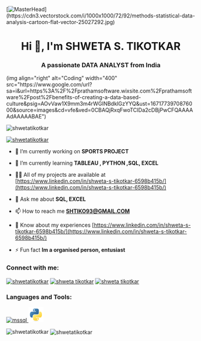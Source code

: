 [![MasterHead](https://1.bp.blogspot.com/-7A4WynwLsM...)](https://cdn3.vectorstock.com/i/1000x1000/72/92/methods-statistical-data-analysis-cartoon-flat-vector-25027292.jpg)

<h1 align="center">Hi 👋, I'm SHWETA S. TIKOTKAR</h1>
<h3 align="center">A passionate DATA ANALYST from India</h3>
(img align="right" alt="Coding" width="400" src="https://www.google.com/url?sa=i&url=https%3A%2F%2Fprathamsoftware.wixsite.com%2Fprathamsoftware%2Fpost%2Fbenefits-of-creating-a-data-based-culture&psig=AOvVaw1X9mm3m4rWGINBdklGzYYQ&ust=1671773970876000&source=images&cd=vfe&ved=0CBAQjRxqFwoTCIDa2cDBjPwCFQAAAAAdAAAAABAE")

<p align="left"> <img src="https://komarev.com/ghpvc/?username=shwetatikotkar&label=Profile%20views&color=0e75b6&style=flat" alt="shwetatikotkar" /> </p>

<p align="left"> <a href="https://twitter.com/shwetatikotkar" target="blank"><img src="https://img.shields.io/twitter/follow/shwetatikotkar?logo=twitter&style=for-the-badge" alt="shwetatikotkar" /></a> </p>

- 🔭 I’m currently working on **SPORTS PROJECT**

- 🌱 I’m currently learning **TABLEAU , PYTHON ,SQL, EXCEL**

- 👨‍💻 All of my projects are available at [https://www.linkedin.com/in/shweta-s-tikotkar-6598b415b/](https://www.linkedin.com/in/shweta-s-tikotkar-6598b415b/)

- 💬 Ask me about **SQL, EXCEL**

- 📫 How to reach me **SHTIKO93@GMAIL.COM**

- 📄 Know about my experiences [https://www.linkedin.com/in/shweta-s-tikotkar-6598b415b/](https://www.linkedin.com/in/shweta-s-tikotkar-6598b415b/)

- ⚡ Fun fact **Im a organised person, entusiast**

<h3 align="left">Connect with me:</h3>
<p align="left">
<a href="https://twitter.com/shwetatikotkar" target="blank"><img align="center" src="https://raw.githubusercontent.com/rahuldkjain/github-profile-readme-generator/master/src/images/icons/Social/twitter.svg" alt="shwetatikotkar" height="30" width="40" /></a>
<a href="https://linkedin.com/in/shweta tikotkar" target="blank"><img align="center" src="https://raw.githubusercontent.com/rahuldkjain/github-profile-readme-generator/master/src/images/icons/Social/linked-in-alt.svg" alt="shweta tikotkar" height="30" width="40" /></a>
<a href="https://fb.com/shweta tikotkar" target="blank"><img align="center" src="https://raw.githubusercontent.com/rahuldkjain/github-profile-readme-generator/master/src/images/icons/Social/facebook.svg" alt="shweta tikotkar" height="30" width="40" /></a>
</p>

<h3 align="left">Languages and Tools:</h3>
<p align="left"> <a href="https://www.microsoft.com/en-us/sql-server" target="_blank" rel="noreferrer"> <img src="https://www.svgrepo.com/show/303229/microsoft-sql-server-logo.svg" alt="mssql" width="40" height="40"/> </a> <a href="https://www.python.org" target="_blank" rel="noreferrer"> <img src="https://raw.githubusercontent.com/devicons/devicon/master/icons/python/python-original.svg" alt="python" width="40" height="40"/> </a> </p>

<p><img align="left" src="https://github-readme-stats.vercel.app/api/top-langs?username=shwetatikotkar&show_icons=true&locale=en&layout=compact" alt="shwetatikotkar" /></p>

<p>&nbsp;<img align="center" src="https://github-readme-stats.vercel.app/api?username=shwetatikotkar&show_icons=true&locale=en" alt="shwetatikotkar" /></p>
